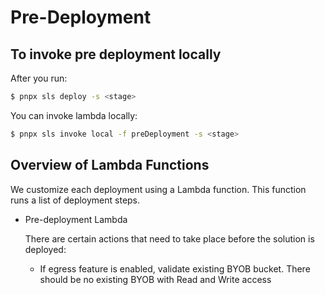 # Pre-Deployment

## To invoke pre deployment locally

After you run:

```bash
$ pnpx sls deploy -s <stage>
```

You can invoke lambda locally:

```bash
$ pnpx sls invoke local -f preDeployment -s <stage>
```

## Overview of Lambda Functions

We customize each deployment using a Lambda function. This function runs a list of deployment steps.

- Pre-deployment Lambda

  There are certain actions that need to take place before the solution is deployed:

  - If egress feature is enabled, validate existing BYOB bucket. There should be no existing BYOB with Read and Write access
